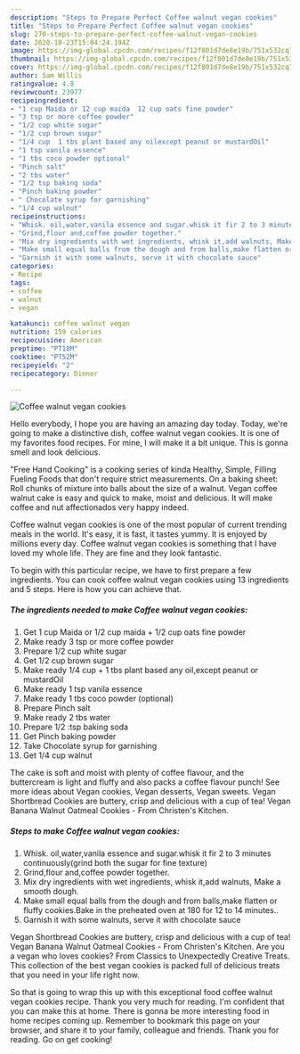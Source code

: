```yaml
---
description: "Steps to Prepare Perfect Coffee walnut vegan cookies"
title: "Steps to Prepare Perfect Coffee walnut vegan cookies"
slug: 270-steps-to-prepare-perfect-coffee-walnut-vegan-cookies
date: 2020-10-23T15:04:24.194Z
image: https://img-global.cpcdn.com/recipes/f12f801d7de8e19b/751x532cq70/coffee-walnut-vegan-cookies-recipe-main-photo.jpg
thumbnail: https://img-global.cpcdn.com/recipes/f12f801d7de8e19b/751x532cq70/coffee-walnut-vegan-cookies-recipe-main-photo.jpg
cover: https://img-global.cpcdn.com/recipes/f12f801d7de8e19b/751x532cq70/coffee-walnut-vegan-cookies-recipe-main-photo.jpg
author: Sam Willis
ratingvalue: 4.8
reviewcount: 23977
recipeingredient:
- "1 cup Maida or 12 cup maida  12 cup oats fine powder"
- "3 tsp or more coffee powder"
- "1/2 cup white sugar"
- "1/2 cup brown sugar"
- "1/4 cup  1 tbs plant based any oilexcept peanut or mustardOil"
- "1 tsp vanila essence"
- "1 tbs coco powder optional"
- "Pinch salt"
- "2 tbs water"
- "1/2 tsp baking soda"
- "Pinch baking powder"
- " Chocolate syrup for garnishing"
- "1/4 cup walnut"
recipeinstructions:
- "Whisk. oil,water,vanila essence and sugar.whisk it fir 2 to 3 minutes continuously(grind both the sugar for fine texture)"
- "Grind,flour and,coffee powder together."
- "Mix dry ingredients with wet ingredients, whisk it,add walnuts, Make a smooth dough."
- "Make small equal balls from the dough and from balls,make flatten or fluffy cookies.Bake in the preheated oven at 180 for 12 to 14 minutes.."
- "Garnish it with some walnuts, serve it with chocolate sauce"
categories:
- Recipe
tags:
- coffee
- walnut
- vegan

katakunci: coffee walnut vegan 
nutrition: 159 calories
recipecuisine: American
preptime: "PT18M"
cooktime: "PT52M"
recipeyield: "2"
recipecategory: Dinner

---
```



![Coffee walnut vegan cookies](https://img-global.cpcdn.com/recipes/f12f801d7de8e19b/751x532cq70/coffee-walnut-vegan-cookies-recipe-main-photo.jpg)

Hello everybody, I hope you are having an amazing day today. Today, we're going to make a distinctive dish, coffee walnut vegan cookies. It is one of my favorites food recipes. For mine, I will make it a bit unique. This is gonna smell and look delicious.

&#34;Free Hand Cooking&#34; is a cooking series of kinda Healthy, Simple, Filling Fueling Foods that don&#39;t require strict measurements. On a baking sheet: Roll chunks of mixture into balls about the size of a walnut. Vegan coffee walnut cake is easy and quick to make, moist and delicious. It will make coffee and nut affectionados very happy indeed.

Coffee walnut vegan cookies is one of the most popular of current trending meals in the world. It's easy, it is fast, it tastes yummy. It is enjoyed by millions every day. Coffee walnut vegan cookies is something that I have loved my whole life. They are fine and they look fantastic.


To begin with this particular recipe, we have to first prepare a few ingredients. You can cook coffee walnut vegan cookies using 13 ingredients and 5 steps. Here is how you can achieve that.

<!--inarticleads1-->

##### The ingredients needed to make Coffee walnut vegan cookies:

1. Get 1 cup Maida or 1/2 cup maida + 1/2 cup oats fine powder
1. Make ready 3 tsp or more coffee powder
1. Prepare 1/2 cup white sugar
1. Get 1/2 cup brown sugar
1. Make ready 1/4 cup + 1 tbs plant based any oil,except peanut or mustardOil
1. Make ready 1 tsp vanila essence
1. Make ready 1 tbs coco powder (optional)
1. Prepare Pinch salt
1. Make ready 2 tbs water
1. Prepare 1/2 :tsp baking soda
1. Get Pinch baking powder
1. Take  Chocolate syrup for garnishing
1. Get 1/4 cup walnut


The cake is soft and moist with plenty of coffee flavour, and the buttercream is light and fluffy and also packs a coffee flavour punch! See more ideas about Vegan cookies, Vegan desserts, Vegan sweets. Vegan Shortbread Cookies are buttery, crisp and delicious with a cup of tea! Vegan Banana Walnut Oatmeal Cookies - From Christen&#39;s Kitchen. 

<!--inarticleads2-->

##### Steps to make Coffee walnut vegan cookies:

1. Whisk. oil,water,vanila essence and sugar.whisk it fir 2 to 3 minutes continuously(grind both the sugar for fine texture)
1. Grind,flour and,coffee powder together.
1. Mix dry ingredients with wet ingredients, whisk it,add walnuts, Make a smooth dough.
1. Make small equal balls from the dough and from balls,make flatten or fluffy cookies.Bake in the preheated oven at 180 for 12 to 14 minutes..
1. Garnish it with some walnuts, serve it with chocolate sauce


Vegan Shortbread Cookies are buttery, crisp and delicious with a cup of tea! Vegan Banana Walnut Oatmeal Cookies - From Christen&#39;s Kitchen. Are you a vegan who loves cookies? From Classics to Unexpectedly Creative Treats. This collection of the best vegan cookies is packed full of delicious treats that you need in your life right now. 

So that is going to wrap this up with this exceptional food coffee walnut vegan cookies recipe. Thank you very much for reading. I'm confident that you can make this at home. There is gonna be more interesting food in home recipes coming up. Remember to bookmark this page on your browser, and share it to your family, colleague and friends. Thank you for reading. Go on get cooking!
